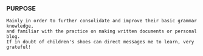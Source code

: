 
### PURPOSE
    Mainly in order to further consolidate and improve their basic grammar knowledge, 
    and familiar with the practice on making written documents or personal blog.
    If in doubt of children's shoes can direct messages me to learn, very grateful!
